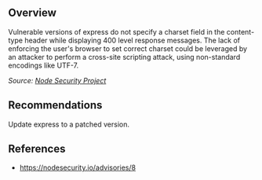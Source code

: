 ## Overview
Vulnerable versions of express do not specify a charset field in the content-type header while displaying 400 level response messages. The lack of enforcing the user's browser to set correct charset could be leveraged by an attacker to perform a cross-site scripting attack, using non-standard encodings like UTF-7.

_Source: [Node Security Project](https://nodesecurity.io/advisories/8)_

## Recommendations
Update express to a patched version.

## References
- https://nodesecurity.io/advisories/8
